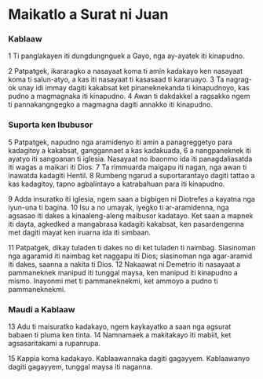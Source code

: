 Maikatlo a Surat ni Juan
========================

### Kablaaw

1 Ti panglakayen iti dungdungnguek a Gayo, nga ay-ayatek iti kinapudno.

2 Patpatgek, ikararagko a nasayaat koma ti amin kadakayo ken nasayaat koma ti salun-atyo, a kas iti nasayaat ti kasasaad ti kararuayo.
3 Ta nagrag-ok unay idi immay dagiti kakabsat ket pinaneknekanda ti kinapudnoyo, kas pudno a magmagnaka iti kinapudno.
4 Awan ti dakdakkel a ragsakko ngem ti pannakangngegko a magmagna dagiti annakko iti kinapudno.

### Suporta ken Ibubusor

5 Patpatgek, napudno nga aramidenyo iti amin a panagreggetyo para kadagitoy a kakabsat, ganggannaet a kas kadakuada,
6 a nangpaneknek iti ayatyo iti sangoanan ti iglesia. Nasayaat no ibaonmo ida iti panagdaliasatda iti wagas a maikari iti Dios.
7 Ta rimmuarda maigapu iti nagan, nga awan ti inawatda kadagiti Hentil.
8 Rumbeng ngarud a suportarantayo dagiti tattao a kas kadagitoy, tapno agbalintayo a katrabahuan para iti kinapudno.

9 Adda insuratko iti iglesia, ngem saan a bigbigen ni Diotrefes a kayatna nga iyun-una ti bagina.
10 Isu a no umayak, iyegko ti ar-aramidenna, nga agsasao iti dakes a kinaaleng-aleng maibusor kadatayo. Ket saan a mapnek iti dayta, agkedked a mangabrasa kadagiti kakabsat, ken pasardengenna met dagiti mayat ken iruarna ida iti simbaan.

11 Patpatgek, dikay tuladen ti dakes no di ket tuladen ti naimbag. Siasinoman nga agaramid iti naimbag ket naggapu iti Dios; siasinoman nga agar-aramid iti dakes, saanna a nakita ti Dios. 12 Nakaawat ni Demetrio iti nasayaat a pammaneknek manipud iti tunggal maysa, ken manipud iti kinapudno a mismo. Inayonmi met ti pammaneknekmi, ket ammoyo a pudno ti pammaneknekmi.

### Maudi a Kablaaw

13 Adu ti maisuratko kadakayo, ngem kaykayatko a saan nga agsurat babaen ti pluma ken tinta.
14 Namnamaek a makitakayo iti mabiit, ket agsasaritakami a rupanrupa.

15 Kappia koma kadakayo. Kablaawannaka dagiti gagayyem. Kablaawanyo dagiti gagayyem, tunggal maysa iti naganna.
